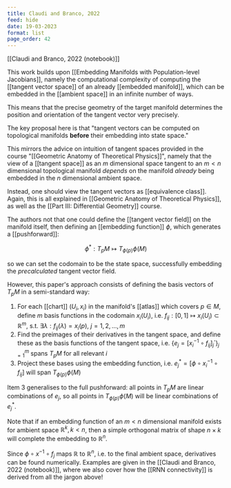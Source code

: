 ```yaml
---
title: Claudi and Branco, 2022
feed: hide
date: 19-03-2023
format: list
page_order: 42
---
```



[[Claudi and Branco, 2022 (notebook)]]

This work builds upon [[Embedding Manifolds with Population-level Jacobians]], namely the computational complexity of computing the [[tangent vector space]] of an already [[embedded manifold]], which can be embedded in the [[ambient space]] in an infinite number of ways.

This means that the precise geometry of the target manifold determines the position and orientation of the tangent vector very precisely.

The key proposal here is that "tangent vectors can be computed on topological manifolds **before** their embedding into state space."

This mirrors the advice on intuition of tangent spaces provided in the course "[[Geometric Anatomy of Theoretical Physics]]", namely that the view of a [[tangent space]] as an $m$ dimensional space tangent to an $m<n$ dimensional topological manifold *depends* on the manifold *already* being embedded in the $n$ dimensional ambient space.

Instead, one should view the tangent vectors as [[equivalence class]]. Again, this is all explained in [[Geometric Anatomy of Theoretical Physics]], as well as the [[Part III: Differential Geometry]] course.

The authors not that one could define the [[tangent vector field]] on the manifold itself, then defining an [[embedding function]] $\phi$, which generates a [[pushforward]]:


$$
	\phi^*: T_pM\mapsto T_{\phi(p)}\phi(M)
$$


so we can set the codomain to be the state space, successfully embedding the *precalculated* tangent vector field.

However, this paper's approach consists of defining the basis vectors of $T_pM$ in a semi-standard way:

1. For each [[chart]] $(U_i, x_i)$ in the manifold's [[atlas]] which covers $p\in M$, define $m$ basis functions in the codomain $x_i(U_i)$, i.e. ${f_{ij}:[0,1]\mapsto x_i(U_i)\subset\mathbb{R}^m}$, s.t. $\exists \lambda: f_{ij}(\lambda) = x_i(p)$, $j=1,2,...,m$
2. Find the preimages of their derivatives in the tangent space, and define these as the basis functions of the tangent space, i.e. $\{e_j = [x_i^{-1}\circ f_{ij}]_j^\boldsymbol\cdot\}_{j=1}^{m}$ spans $T_pM$ for all relevant $i$
3. Project these bases using the embedding function, i.e. ${e^*_j = [\phi \circ x_i^{-1}\circ f_{ij}]}$ will span $T_{\phi(p)}\phi(M)$

Item 3 generalises to the full pushforward: all points in $T_pM$ are linear combinations of $e_j$, so all points in $T_{\phi(p)}\phi(M)$ will be linear combinations of $e_j^*$. 

Note that if an embedding function of an $m<n$ dimensional manifold exists for ambient space $\mathbb{R}^k, k<n$, then a simple orthogonal matrix of shape $n\times k$ will complete the embedding to $\mathbb{R}^n$.

Since $\phi\circ x^{-1}\circ f_j$ maps $\mathbb{R}$ to $\mathbb{R}^n$, i.e. to the final ambient space, derivatives can be found numerically. Examples are given in the [[Claudi and Branco, 2022 (notebook)]], where we also cover how the [[RNN connectivity]] is derived from all the jargon above!